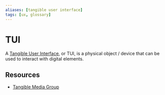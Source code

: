 ```yaml
---
aliases: [tangible user interface]
tags: [ux, glossary]
---
```


# TUI

A [Tangible User Interface](https://wikipedia.org/wiki/tangible_user_interface#cite_note-aghajanaugusto2009-29), or TUI, is a physical object / device that can be used to interact with digital elements.

## Resources

- [Tangible Media Group](https://tangible.media.mit.edu/)